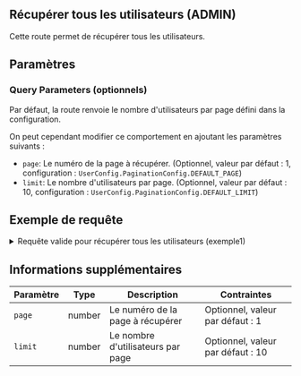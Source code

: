 ## Récupérer tous les utilisateurs (ADMIN)

Cette route permet de récupérer tous les utilisateurs.

## Paramètres

### Query Parameters (optionnels)
Par défaut, la route renvoie le nombre d'utilisateurs par page défini dans la configuration.

On peut cependant modifier ce comportement en ajoutant les paramètres suivants :

- `page`: Le numéro de la page à récupérer. (Optionnel, valeur par défaut : 1, configuration : `UserConfig.PaginationConfig.DEFAULT_PAGE`)
- `limit`: Le nombre d'utilisateurs par page. (Optionnel, valeur par défaut : 10, configuration : `UserConfig.PaginationConfig.DEFAULT_LIMIT`)

## Exemple de requête

<details>
<summary>Requête valide pour récupérer tous les utilisateurs (exemple1) </summary>

```json
{
    "page": 1,
    "limit": 9999
}
```
</details>

## Informations supplémentaires
| Paramètre | Type | Description | Contraintes |
|-----------|------|-------------|------------|
| `page` | number | Le numéro de la page à récupérer | Optionnel, valeur par défaut : 1 |
| `limit` | number | Le nombre d'utilisateurs par page | Optionnel, valeur par défaut : 10 |

